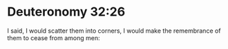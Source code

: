 # Deuteronomy 32:26

I said, I would scatter them into corners, I would make the remembrance of them to cease from among men:
